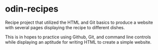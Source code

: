 # odin-recipes
Recipe project that utilized the HTML and Git basics to produce a website with several pages displaying the recipe to different dishes. 

This is in hopes to practice using Github, Git, and command line controls while displaying an aptitude for writing HTML to create a simple website.
